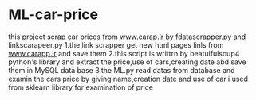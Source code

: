 # ML-car-price

this project scrap car prices from www.carap.ir by fdatascrapper.py and linkscarapeer.py
1.the link scrapper get new html pages linls from www.carapp.ir and save them
2.this script is writtrn by beatuifulsoup4 python's library and extract the price,use of cars,creating date abd save them in MySQL data base 
3.the ML.py read datas from database and examin the cars price by giving name,creation date and use of car
i used from sklearn library for examination of price

